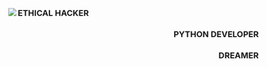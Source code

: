 
<span style="background-color:white;">
<img align="Left" src="https://readme-typing-svg.herokuapp.com?color=%2307F734&size=22&lines=Hello+" style="display: inline">
<h3 align="right" style="display: inline">ETHICAL HACKER</h3>
<h3  align="right">PYTHON DEVELOPER</h3>
<h3  align="right">DREAMER</h3>
</span>
  
  <!--
**nslearn/nslearn** is a ✨ _special_ ✨ repository because its `README.md` (this file) appears on your GitHub profile.

Here are some ideas to get you started:

- 🔭 I’m currently working on ...
- 🌱 I’m currently learning ...
- 👯 I’m looking to collaborate on ...
- 🤔 I’m looking for help with ...
- 💬 Ask me about ...
- 📫 How to reach me: ...
- 😄 Pronouns: ...
- ⚡ Fun fact: ...
-->
